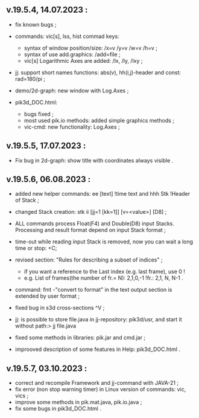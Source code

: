 ## v.19.5.4,  14.07.2023 :
  - fix known bugs ;
  - commands: vic[s], lss, hist  commad keys:
    - syntax of window position/size: /x=v /y=v /w=v /h=v ;
    - syntax of use add.graphics: /add=file ;
    - vic[s] Logarithmic Axes are added: /lx, /ly, /lxy ;

  - jj: support short names functions: abs(v), hh(i,j)-header  and const: rad=180/pi ;

  - demo/2d-graph: new window with Log.Axes ;

  - pik3d_DOC.html:
    - bugs fixed ;
    - most used pik.io methods: added simple graphics methods ;
    - vic-cmd: new functionality: Log.Axes ;

## v.19.5.5, 17.07.2023 : 
  - Fix bug in 2d-graph: show title with coordinates always visible .

## v.19.5.6, 06.08.2023 :
  - added new helper commands:  ee [text] !time text  and  hhh Stk !Header of Stack ;

  - changed Stack creation: stk ii [jj=1 [kk=1]] [v=&lt;value>] [D8] ;

  - ALL commands process Float(F4) and Double(D8) input Stacks.
    Processing and result format depend on input Stack format ;

  - time-out while reading input Stack is removed, now you can wait a long time
    or stop: <Ctrl>+C;

  - revised section: "Rules for describing a subset of indices" ;
    - if you want a reference to the Last index (e.g. last frame), use 0 !
    - e.g. List of frames(the number of fr.= N): 2,1,0,-1 !fr.: 2,1, N, N-1 .

  - command: fmt -"convert to format" in the text output section is extended
    by user format ;

  - fixed bug in s3d cross-sections ^V ;

  - jj: is possible to store file.java in jj-repository: pik3d/usr,
    and start it without path:> jj file.java 

  - fixed some methods in libraries: pik.jar and cmd.jar ;
  - improoved description of some features in Help: pik3d_DOC.html .

## v.19.5.7, 03.10.2023 :
  - correct and recompile Framework and jj-command with JAVA-21 ;
  - fix error (non stop warning timer) in Linux version of commands: vic, vics ;
  - improve some methods in pik.mat.java, pik.io.java ;
  - fix some bugs in pik3d_DOC.html .
